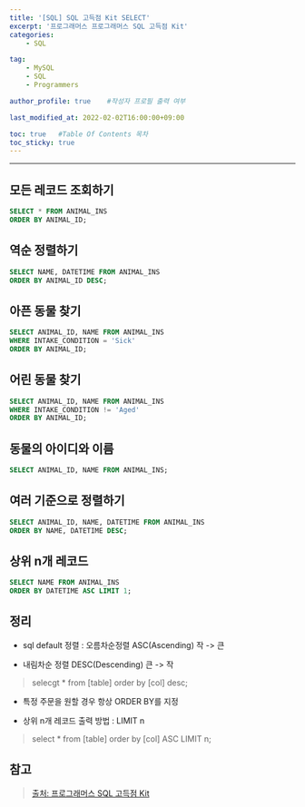 ```yaml
---
title: '[SQL] SQL 고득점 Kit SELECT'
excerpt: '프로그래머스 프로그래머스 SQL 고득점 Kit'
categories:
    - SQL

tag:
    - MySQL
    - SQL
    - Programmers

author_profile: true    #작성자 프로필 출력 여부

last_modified_at: 2022-02-02T16:00:00+09:00

toc: true   #Table Of Contents 목차 
toc_sticky: true
---
```


---

## 모든 레코드 조회하기

```SQL
SELECT * FROM ANIMAL_INS 
ORDER BY ANIMAL_ID;
```

## 역순 정렬하기

```SQL
SELECT NAME, DATETIME FROM ANIMAL_INS 
ORDER BY ANIMAL_ID DESC;
```

## 아픈 동물 찾기

```SQL
SELECT ANIMAL_ID, NAME FROM ANIMAL_INS
WHERE INTAKE_CONDITION = 'Sick'
ORDER BY ANIMAL_ID;
```

## 어린 동물 찾기 

```SQL
SELECT ANIMAL_ID, NAME FROM ANIMAL_INS
WHERE INTAKE_CONDITION != 'Aged'
ORDER BY ANIMAL_ID;
```

## 동물의 아이디와 이름

```SQL
SELECT ANIMAL_ID, NAME FROM ANIMAL_INS;
```

## 여러 기준으로 정렬하기 

```SQL
SELECT ANIMAL_ID, NAME, DATETIME FROM ANIMAL_INS
ORDER BY NAME, DATETIME DESC;
```

## 상위 n개 레코드
```SQL
SELECT NAME FROM ANIMAL_INS 
ORDER BY DATETIME ASC LIMIT 1;
```

## 정리
- sql default 정렬 : 오름차순정렬 ASC(Ascending) 작 -> 큰
  
- 내림차순 정렬 DESC(Descending) 큰 -> 작
> selecgt * from [table] 
> order by [col] desc;

- 특정 주문을 원할 경우 항상 ORDER BY를 지정
  
- 상위 n개 레코드 출력 방법 : LIMIT n
> select * from [table] 
> order by [col] ASC LIMIT n;

## 참고

> [출처: 프로그래머스 SQL 고득점 Kit](https://programmers.co.kr/learn/challenges?tab=sql_practice_kit)

##
```SQL
```